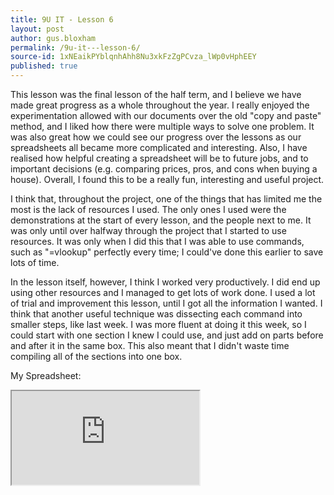 ```yaml
---
title: 9U IT - Lesson 6
layout: post
author: gus.bloxham
permalink: /9u-it---lesson-6/
source-id: 1xNEaikPYblqnhAhh8Nu3xkFzZgPCvza_lWp0vHphEEY
published: true
---
```

This lesson was the final lesson of the half term, and I believe we have made great progress as a whole throughout the year. I really enjoyed the experimentation allowed with our documents over the old "copy and paste" method, and I liked how there were multiple ways to solve one problem. It was also great how we could see our progress over the lessons as our spreadsheets all became more complicated and interesting. Also, I have realised how helpful creating a spreadsheet will be to future jobs, and to important decisions (e.g. comparing prices, pros, and cons when buying a house). Overall, I found this to be a really fun, interesting and useful project.

I think that, throughout the project, one of the things that has limited me the most is the lack of resources I used. The only ones I used were the demonstrations at the start of every lesson, and the people next to me. It was only until over halfway through the project that I started to use resources. It was only when I did this that I was able to use commands, such as "=vlookup" perfectly every time; I could've done this earlier to save lots of time.

In the lesson itself, however, I think I worked very productively. I did end up using other resources and I managed to get lots of work done. I used a lot of trial and improvement this lesson, until I got all the information I wanted. I think that another useful technique was dissecting each command into smaller steps, like last week. I was more fluent at doing it this week, so I could start with one section I knew I could use, and just add on parts before and after it in the same box. This also meant that I didn't waste time compiling all of the sections into one box.

My Spreadsheet:

<iframe src="https://docs.google.com/spreadsheets/d/e/2PACX-1vQAnrUXI-4Eq_Zn7fr8Nji5X93mNyTvBYRvXOnF1jlULhET92ykHZD1hpC29tsGROJf9wLLNg_pKBVF/pubhtml?widget=true&amp;headers=false"></iframe>
